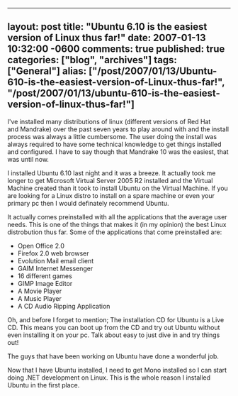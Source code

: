   ---
  layout: post
  title: "Ubuntu 6.10 is the easiest version of Linux thus far!"
  date: 2007-01-13 10:32:00 -0600
  comments: true
  published: true
  categories: ["blog", "archives"]
  tags: ["General"]
  alias: ["/post/2007/01/13/Ubuntu-610-is-the-easiest-version-of-Linux-thus-far!", "/post/2007/01/13/ubuntu-610-is-the-easiest-version-of-linux-thus-far!"]
  ---
<!-- more -->
<P>I've installed many distributions of linux (different versions of Red Hat and&nbsp;Mandrake)&nbsp;over the past seven years to play around with and the install process was always a little cumbersome. The user doing the install was always required to have some technical knowledge to get things installed and configured. I have to say though that Mandrake 10 was the easiest, that was until now.</P>
<P>I installed Ubuntu 6.10 last night and it was a breeze. It actually took me longer to get Microsoft Virtual Server 2005 R2 installed and the Virtual Machine created than it took to install Ubuntu on the Virtual Machine. If you are looking for a Linux distro to install on a spare machine or even your primary pc then I would definately recommend Ubuntu.</P>
<P>It actually comes preinstalled with all the applications that the average user needs. This is one of the things that makes it (in my opinion) the best Linux distrobution thus far. Some of the applications that come preinstalled are:</P>
<UL>
<LI>Open Office 2.0</LI>
<LI>Firefox 2.0 web browser</LI>
<LI>Evolution Mail email client</LI>
<LI>GAIM Internet Messenger</LI>
<LI>16 different games</LI>
<LI>GIMP Image Editor</LI>
<LI>A Movie Player</LI>
<LI>A Music Player</LI>
<LI>A CD Audio Ripping Application</LI></UL>
<P>Oh, and before I forget to mention; The installation CD for Ubuntu is a Live CD. This means you can boot up from the CD and try out Ubuntu without even installing it on your pc. Talk about easy to just dive in and try things out!</P>
<P>The guys that have been working on Ubuntu have done a wonderful job.</P>
<P>Now that I have Ubuntu installed, I need to get Mono installed so I can start doing .NET development on Linux. This is the whole reason I installed Ubuntu in the first place.</P>
